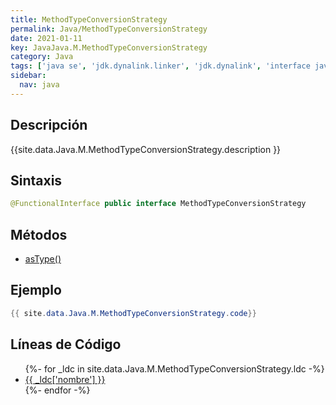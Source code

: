 ```yaml
---
title: MethodTypeConversionStrategy
permalink: Java/MethodTypeConversionStrategy
date: 2021-01-11
key: JavaJava.M.MethodTypeConversionStrategy
category: Java
tags: ['java se', 'jdk.dynalink.linker', 'jdk.dynalink', 'interface java', 'Java 1.0']
sidebar: 
  nav: java
---
```


## Descripción
{{site.data.Java.M.MethodTypeConversionStrategy.description }}

## Sintaxis
~~~java
@FunctionalInterface public interface MethodTypeConversionStrategy
~~~

## Métodos
* [asType()](/Java/MethodTypeConversionStrategy/asType)

## Ejemplo
~~~java
{{ site.data.Java.M.MethodTypeConversionStrategy.code}}
~~~

## Líneas de Código
<ul>
{%- for _ldc in site.data.Java.M.MethodTypeConversionStrategy.ldc -%}
   <li>
       <a href="{{_ldc['url'] }}">{{ _ldc['nombre'] }}</a>
   </li>
{%- endfor -%}
</ul>
